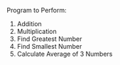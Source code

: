 Program to Perform:

1) Addition
2) Multiplication
3) Find Greatest Number
4) Find Smallest Number
5) Calculate Average of 3 Numbers
